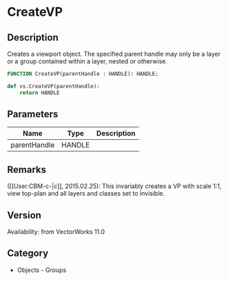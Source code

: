 # CreateVP

## Description
Creates a viewport object. The specified parent handle may only be a layer or a group contained within a layer, nested or otherwise.

```pascal
FUNCTION CreateVP(parentHandle : HANDLE): HANDLE;
```

```python
def vs.CreateVP(parentHandle):
    return HANDLE
```

## Parameters
|Name|Type|Description|
|---|---|---|
|parentHandle|HANDLE|   |

## Remarks
([[User:CBM-c-|_c_]], 2015.02.25):  This invariably creates a VP with scale 1:1, view top-plan and all layers and classes set to invisible.

## Version
Availability: from VectorWorks 11.0

## Category
* Objects - Groups

